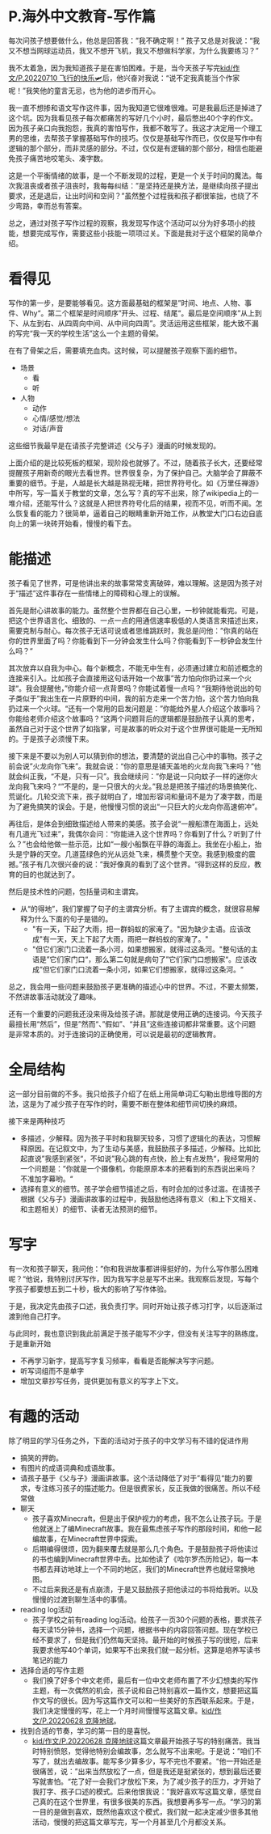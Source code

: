 # P.海外中文教育-写作篇
每次问孩子想要做什么，他总是回答我：”我不确定啊！” 孩子又总是对我说：“我又不想当网球运动员，我又不想开飞机，我又不想做科学家，为什么我要练习？”

我不太着急，因为我知道孩子是在害怕困难。于是，当今天孩子写完[kid/作文/P.20220710 飞行的快乐🛩](/kid/%E4%BD%9C%E6%96%87/P.20220710%20%E9%A3%9E%E8%A1%8C%E7%9A%84%E5%BF%AB%E4%B9%90%F0%9F%9B%A9)后，他兴奋对我说：“说不定我真能当个作家呢！”我笑他的童言无忌，也为他的进步而开心。

我一直不想掺和语文写作这件事，因为我知道它很难很难。可是我最后还是掉进了这个坑。因为我看见孩子每次都痛苦的写好几个小时，最后憋出40个字的作文。因为孩子亲口向我抱怨，我真的害怕写作，我都不敢写了。我这才决定用一个理工男的思维，去帮孩子掌握基础写作的技巧。仅仅是基础写作而已，仅仅是写作中有逻辑的那个部分，而非灵感的部分。不过，仅仅是有逻辑的那个部分，相信也能避免孩子痛苦地咬笔头、凑字数。

这是一个平衡情绪的故事，是一个不断发现的过程，更是一个关于时间的魔法。每次我沮丧或者孩子沮丧时，我每每纠结：”是坚持还是换方法，是继续向孩子提出要求，还是退后，让出时间和空间？”虽然整个过程我和孩子都很笨拙，也绕了不少弯路，幸而总有答案。

总之，通过对孩子写作过程的观察，我发现写作这个活动可以分为好多项小的技能，想要完成写作，需要这些小技能一项项过关。下面是我对于这个框架的简单介绍。


# 看得见
写作的第一步，是要能够看见。这方面最基础的框架是”时间、地点、人物、事件、Why“。第二个框架是时间顺序”开头、过程、结尾“。最后是空间顺序”从上到下、从左到右、从四周向中间、从中间向四周”。灵活运用这些框架，能大致不漏的写完“我一天的学校生活”这么一个主题的骨架。

在有了骨架之后，需要填充血肉。这时候，可以提醒孩子观察下面的细节。
- 场景
    - 看
    - 听
- 人物
    - 动作
    - 心情/感觉/想法
    - 对话/声音

这些细节我最早是在请孩子完整讲述《父与子》漫画的时候发现的。

上面介绍的是比较死板的框架，现阶段也就够了。不过，随着孩子长大，还要经常提醒孩子用新奇的眼光去看世界。世界很复杂，为了保护自己。大脑学会了屏蔽不重要的细节。于是，人越是长大越是熟视无睹，把世界符号化。如《万里任禅游》中所写，写一篇关于教堂的文章，怎么写？真的写不出来，除了wikipedia上的一堆介绍，还能写什么？这就是人把世界符号化后的结果，视而不见，听而不闻。怎么恢复看的能力？很简单，逼着自己的眼睛重新开始工作，从教堂大门口右边自底向上的第一块砖开始看，慢慢的看下去。

# 能描述
孩子看见了世界，可是他讲出来的故事常常支离破碎，难以理解。这是因为孩子对于“描述”这件事存在一些情绪上的障碍和心理上的误解。

首先是耐心讲故事的能力。虽然整个世界都在自己心里，一秒钟就能看完。可是，把这个世界语言化、细致的、一点一点的用通信速率极低的人类语言来描述出来，需要克制与耐心。每次孩子无话可说或者思维跳跃时，我总是问他：”你真的站在你的世界里面了吗？你能看到下一分钟会发生什么吗？你能看到下一秒钟会发生什么吗？“

其次放弃以自我为中心。每个新概念，不能无中生有，必须通过建立和前述概念的连接来引入。比如孩子会直接用这句话开始一个故事”苦力怕向你扔过来一个火球“。我会提醒他，”你能介绍一点背景吗？你能试着慢一点吗？“我期待他说出的句子类似于”我出生在一片原野的中间，我的前方走来一个苦力怕，这个苦力怕向我扔过来一个火球。“还有一个常用的启发问题是：”你能给外星人介绍这个故事吗？你能给老师介绍这个故事吗？“这两个问题背后的逻辑都是鼓励孩子认真的思考，虽然自己对于这个世界了如指掌，可是故事的听众对于这个世界很可能是一无所知的。于是孩子必须慢下来。

接下来是不要以为别人可以猜到你的想法，要清楚的说出自己心中的事物。孩子之前会说”火龙向你飞来”。我就会说：“你的意思是铺天盖地的火龙向我飞来吗？”他就会纠正我，“不是，只有一只”。我会继续问：”你是说一只向蚊子一样的迷你火龙向我飞来吗？“”不是的，是一只很大的火龙。”我总是把孩子描述的场景搞笑化、荒诞化。几轮交流下来，孩子就明白了，增加形容词和量词不是为了凑字数，而是为了避免搞笑的误会。于是，他慢慢习惯的说出“一只巨大的火龙向你高速俯冲”。

再往后，是体会到细致描述给人带来的美感。孩子会说“一艘船漂在海面上，远处有几道光飞过来”，我偶尔会问：“你能进入这个世界吗？你看到了什么？听到了什么？”也会给他做一些示范，比如“一艘小船飘在平静的海面上。我坐在小船上，抬头是宁静的天空。几道蓝绿色的光从远处飞来，横贯整个天空。我感到极度的震撼。”孩子有几次很兴奋的说：”我好像真的看到了这个世界。“得到这样的反应，教育的目的也就达到了。

然后是技术性的问题，包括量词和主谓宾。
- 从“的得地”，我们掌握了句子的主谓宾分析。有了主谓宾的概念，就很容易解释为什么下面的句子是错的。
    - "有一天，下起了大雨，把一群蚂蚁的家淹了。"因为缺少主语。应该改成"有一天，天上下起了大雨，雨把一群蚂蚁的家淹了。"
    - "但它们家门口流着一条小河，如果想搬家，就得过这条河。"整句话的主语是”它们家门口“，那么第二句就是病句了”它们家门口想搬家“。应该改成”但它们家门口流着一条小河，如果它们想搬家，就得过这条河。“
    
总之，我会用一些问题来鼓励孩子更准确的描述心中的世界。不过，不要太频繁，不然讲故事活动就没了趣味。

还有一个重要的问题我还没来得及给孩子讲。那就是使用正确的连接词。今天孩子最擅长用“然后”，但是”然而“、”假如”、“并且”这些连接词都非常重要。这个问题是非常本质的。对于连接词的正确使用，可以说是最初的逻辑教育。

# 全局结构
这一部分目前做的不多。我只给孩子介绍了在纸上用简单词汇勾勒出思维导图的方法，这是为了减少孩子在写作的时，需要不断在整体和细节间切换的麻烦。

接下来是两种技巧
- 多描述，少解释。因为孩子平时和我聊天较多，习惯了逻辑化的表达，习惯解释原因。在记叙文中，为了生动与美感，我鼓励孩子多描述，少解释。比如比起直说”我感到紧张“，不如说”我心跳的有点快，脸上有点发热“，我经常用的一个问题是：”你就是一个摄像机，你能原原本本的把看到的东西说出来吗？不准加字幕哟。“
- 选择有意义的细节。孩子学会细节描述之后，有时会加的过多过滥。在请孩子根据《父与子》漫画讲故事的过程中，我鼓励他选择有意义（和上下文相关、和主题相关）的细节、读者无法预测的细节。

# 写字
有一次和孩子聊天，我问他：”你和我讲故事都讲得挺好的，为什么写作那么困难呢？“他说，我特别讨厌写作，因为我写字总是写不出来。我观察后发现，写每个字孩子都要想五到二十秒，极大的影响了写作体验。

于是，我决定先由孩子口述，我负责打字。同时开始让孩子练习打字，以后逐渐过渡到他自己打字。

与此同时，我也意识到我此前满足于孩子能写不少字，但没有关注写字的熟练度。于是重新开始
- 不再学习新字，提高写字复习频率，看看是否能解决写字问题。
- 听写词组而不是单字
- 增加文章抄写任务，提供更加有意义的写字上下文。


# 有趣的活动
除了明显的学习任务之外，下面的活动对于孩子的中文学习有不错的促进作用
- 搞笑的押韵。
- 有图片的成语词典和成语故事。
- 请孩子基于《父与子》漫画讲故事。这个活动降低了对于”看得见“能力的要求，专注练习孩子的描述能力。但是很费家长，反正我做的很痛苦。所以不经常做
- 聊天
    - 孩子喜欢Minecraft，但是出于保护视力的考虑，我不怎么让孩子玩。于是他就迷上了编Minecraft故事。我在最焦虑孩子写作的那段时间，和他一起编故事，在Minecraft世界中探索。
    - 后期编得很烦，因为翻来覆去就是那么几个角色。于是鼓励孩子将他读过的书也编到Minecraft世界中去。比如他读了《哈尔罗杰历险记》，每一本书都去拜访地球上一个不同的地区，我们的Minecraft世界也就经常换地图。
    - 不过后来我还是有点崩溃，于是又鼓励孩子把他读过的书将给我听。以及慢慢的过渡到聊生活中的事情。
- reading log活动
    - 孩子学校之前有reading log活动。给孩子一页30个问题的表格，要求孩子每天读15分钟书，选择一个问题，根据书中的内容回答问题。现在学校已经不要求了，但是我们仍然每天坚持。最开始的时候孩子写的很短，后来我要求他写40个单词，如果写不出来我们就一起分析。这算是培养写读书笔记的能力
- 选择合适的写作主题
    - 我们换了好多个中文老师，最后有一位中文老师布置了不少幻想类的写作主题，有一次偶然的机会，孩子说和自己特别喜欢一篇作文，想要把这篇作文写的很长。因为写这篇作文可以和一些美好的东西联系起来。于是，我们决定慢慢的写，花上一个月时间慢慢写这篇文章。[kid/作文/P.20220628 克隆地球](/kid/%E4%BD%9C%E6%96%87/P.20220628%20%E5%85%8B%E9%9A%86%E5%9C%B0%E7%90%83)。
- 找到合适的节奏，学习的第一目的是喜悦。
    - [kid/作文/P.20220628 克隆地球](/kid/%E4%BD%9C%E6%96%87/P.20220628%20%E5%85%8B%E9%9A%86%E5%9C%B0%E7%90%83)这篇文章最开始孩子写的特别痛苦。我当时特别愤怒，觉得他特别会编故事，怎么就写不出来呢。于是说：”咱们不写了，就出去编故事。能写多少算多少，写不完也不要紧。“他一开始还是很痛苦，说：”出来当然放松了一点，但是我还是挺紧张的，想到最后还要写就害怕。“花了好一会我们才放松下来，为了减少孩子的压力，才开始了我打字、孩子口述的模式。后来他恨我说：”我好喜欢写这篇文章，感觉自己真的在这个世界里，有很多很美的东西。我想要再多写一点。“学习的第一目的是做到喜欢，既然他喜欢这个模式，我们就一起决定减少很多其他活动，慢慢的把这篇文章写完，写一个月甚至几个月都没关系。